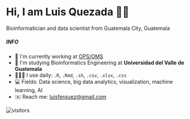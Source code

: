 # Hi, I am Luis Quezada 👋🏾
Bioinformatician and data scientist from Guatemala City, Guatemala

##### INFO

- 💼 I'm currently working at [OPS/OMS](https://www.paho.org/es)
- 🧬 I'm studying Bioinformatics Engineering at **Universidad del Valle de Guatemala**
- 👨🏻‍💻 I use daily: `.R`, `.Rmd`, `.sh`, `.csv`, `.xlsx`, `.css`
- 💻 Fields: Data science, big data analytics, visualization, machine learning, AI
- ✉️ Reach me: luisferquez@gmail.com

![visitors](https://visitor-badge.glitch.me/badge?page_id=Lfquezada.Lfquezada)
